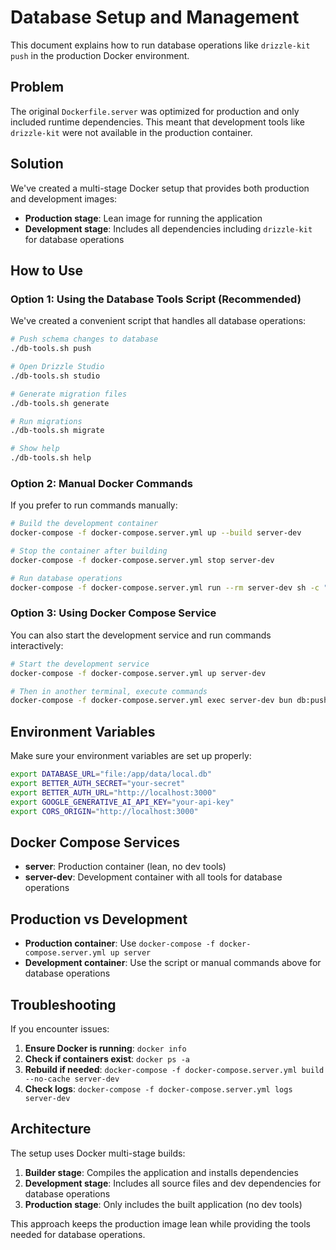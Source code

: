 # Database Setup and Management

This document explains how to run database operations like `drizzle-kit push` in the production Docker environment.

## Problem

The original `Dockerfile.server` was optimized for production and only included runtime dependencies. This meant that development tools like `drizzle-kit` were not available in the production container.

## Solution

We've created a multi-stage Docker setup that provides both production and development images:

- **Production stage**: Lean image for running the application
- **Development stage**: Includes all dependencies including `drizzle-kit` for database operations

## How to Use

### Option 1: Using the Database Tools Script (Recommended)

We've created a convenient script that handles all database operations:

```bash
# Push schema changes to database
./db-tools.sh push

# Open Drizzle Studio
./db-tools.sh studio

# Generate migration files
./db-tools.sh generate

# Run migrations
./db-tools.sh migrate

# Show help
./db-tools.sh help
```

### Option 2: Manual Docker Commands

If you prefer to run commands manually:

```bash
# Build the development container
docker-compose -f docker-compose.server.yml up --build server-dev

# Stop the container after building
docker-compose -f docker-compose.server.yml stop server-dev

# Run database operations
docker-compose -f docker-compose.server.yml run --rm server-dev sh -c "cd /app && bun db:push"
```

### Option 3: Using Docker Compose Service

You can also start the development service and run commands interactively:

```bash
# Start the development service
docker-compose -f docker-compose.server.yml up server-dev

# Then in another terminal, execute commands
docker-compose -f docker-compose.server.yml exec server-dev bun db:push
```

## Environment Variables

Make sure your environment variables are set up properly:

```bash
export DATABASE_URL="file:/app/data/local.db"
export BETTER_AUTH_SECRET="your-secret"
export BETTER_AUTH_URL="http://localhost:3000"
export GOOGLE_GENERATIVE_AI_API_KEY="your-api-key"
export CORS_ORIGIN="http://localhost:3000"
```

## Docker Compose Services

- **server**: Production container (lean, no dev tools)
- **server-dev**: Development container with all tools for database operations

## Production vs Development

- **Production container**: Use `docker-compose -f docker-compose.server.yml up server`
- **Development container**: Use the script or manual commands above for database operations

## Troubleshooting

If you encounter issues:

1. **Ensure Docker is running**: `docker info`
2. **Check if containers exist**: `docker ps -a`
3. **Rebuild if needed**: `docker-compose -f docker-compose.server.yml build --no-cache server-dev`
4. **Check logs**: `docker-compose -f docker-compose.server.yml logs server-dev`

## Architecture

The setup uses Docker multi-stage builds:

1. **Builder stage**: Compiles the application and installs dependencies
2. **Development stage**: Includes all source files and dev dependencies for database operations
3. **Production stage**: Only includes the built application (no dev tools)

This approach keeps the production image lean while providing the tools needed for database operations.
